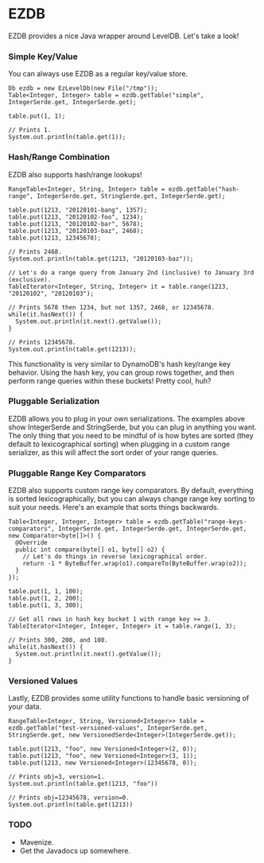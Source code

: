 # EZDB

EZDB provides a nice Java wrapper around LevelDB. Let's take a look!

### Simple Key/Value

You can always use EZDB as a regular key/value store.

    Db ezdb = new EzLevelDb(new File("/tmp"));
    Table<Integer, Integer> table = ezdb.getTable("simple", IntegerSerde.get, IntegerSerde.get);
    
    table.put(1, 1);
    
    // Prints 1.
    System.out.println(table.get(1));

### Hash/Range Combination

EZDB also supports hash/range lookups!

    RangeTable<Integer, String, Integer> table = ezdb.getTable("hash-range", IntegerSerde.get, StringSerde.get, IntegerSerde.get);
    
    table.put(1213, "20120101-bang", 1357);
    table.put(1213, "20120102-foo", 1234);
    table.put(1213, "20120102-bar", 5678);
    table.put(1213, "20120103-baz", 2468);
    table.put(1213, 12345678);
    
    // Prints 2468.
    System.out.println(table.get(1213, "20120103-baz"));
    
    // Let's do a range query from January 2nd (inclusive) to January 3rd (exclusive).
    TableIterator<Integer, String, Integer> it = table.range(1213, "20120102", "20120103");
    
    // Prints 5678 then 1234, but not 1357, 2468, or 12345678.
    while(it.hasNext()) {
      System.out.println(it.next().getValue());
    }
    
    // Prints 12345678.
    System.out.println(table.get(1213));

This functionality is very similar to DynamoDB's hash key/range key behavior. Using the hash key, you can group rows together, and then perform range queries within these buckets! Pretty cool, huh?

### Pluggable Serialization

EZDB allows you to plug in your own serializations. The examples above show IntegerSerde and StringSerde, but you can plug in anything you want. The only thing that you need to be mindful of is how bytes are sorted (they default to lexicographical sorting) when plugging in a custom range serializer, as this will affect the sort order of your range queries.

### Pluggable Range Key Comparators

EZDB also supports custom range key comparators. By default, everything is sorted lexicographically, but you can always change range key sorting to suit your needs. Here's an example that sorts things backwards.

    Table<Integer, Integer, Integer> table = ezdb.getTable("range-keys-comparators", IntegerSerde.get, IntegerSerde.get, IntegerSerde.get, new Comparator<byte[]>() {
      @Override
      public int compare(byte[] o1, byte[] o2) {
        // Let's do things in reverse lexicographical order.
        return -1 * ByteBuffer.wrap(o1).compareTo(ByteBuffer.wrap(o2));
      }
    });

    table.put(1, 1, 100);
    table.put(1, 2, 200);
    table.put(1, 3, 300);

    // Get all rows in hash key bucket 1 with range key >= 3.
    TableIterator<Integer, Integer, Integer> it = table.range(1, 3);

    // Prints 300, 200, and 100.
    while(it.hasNext()) {
      System.out.println(it.next().getValue());
    }

### Versioned Values

Lastly, EZDB provides some utility functions to handle basic versioning of your data.

    RangeTable<Integer, String, Versioned<Integer>> table = ezdb.getTable("test-versioned-values", IntegerSerde.get, StringSerde.get, new VersionedSerde<Integer>(IntegerSerde.get));
    
    table.put(1213, "foo", new Versioned<Integer>(2, 0));
    table.put(1213, "foo", new Versioned<Integer>(3, 1));
    table.put(1213, new Versioned<Integer>(12345678, 0));
    
    // Prints obj=3, version=1.
    System.out.println(table.get(1213, "foo"))
    
    // Prints obj=12345678, version=0.
    System.out.println(table.get(1213))

### TODO

* Mavenize.
* Get the Javadocs up somewhere.
